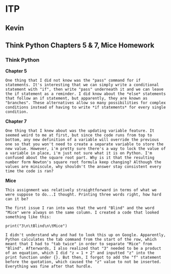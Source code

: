 # ITP
## Kevin
## Think Python Chapters 5 & 7, Mice Homework

### Think Python

**Chapter 5**

    One thing that I did not know was the "pass" command for if statements. It's interesting that we can simply write a conditional statement with "if", then write "pass" underneath it and we can leave the if statement as a reminder. I did know about the *else* statements that follow an if statement, but apparently, they are known as "branches". These alternatives allow so many possibilities for complex conditions instead of having to write *if statements* for every single condition.

**Chapter 7**

    One thing that I knew about was the updating variable feature. It seemed weird to me at first, but since the code runs from top to bottom, any new definition of a variable will override the previous one so that you won't need to create a separate variable to store the new value. However, i'm pretty sure there's a way to lock the value of a variable in place, i'm just not sure what it is on Python. I'm confused about the square root part. Why is it that the resulting number form Newton's square root formula keep changing? Although the values are miniscule, why shouldn't the answer stay consistent every time the code is ran? 

**Mice**

    This assignment was relatively straightforward in terms of what we were suppose to do...I thought. Printing three words right, how hard can it be?

    The first issue I ran into was that the word "Blind" and the word "Mice" were always on the same column. I created a code that looked something like this:

    print("3\n\tBlind\n\tMice")

    I didn't understand why and had to look this up on Google. Apparently, Python calculates the tab command from the start of the row, which meant that I had to "tab twice" in order to separate "Mice" from "Blind". Afterwards, I also realized that "3" needed to be a product of an equation, which I did "z = 1 + 2" and inputted "z" into the print function under {}. But then, I forgot to add the "f" statement before the quotation, which caused the "z" value to not be inserted. Everything was fine after that hurdle.



